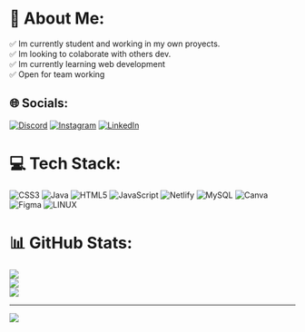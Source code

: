 # 💫 About Me:
✅ Im currently student and working in my own proyects.<br>✅ Im looking to colaborate with others dev.<br>✅ Im currently learning web development<br>✅ Open for team working


## 🌐 Socials:
[![Discord](https://img.shields.io/badge/Discord-%237289DA.svg?logo=discord&logoColor=white)](https://discord.gg/JafetDG#1818) [![Instagram](https://img.shields.io/badge/Instagram-%23E4405F.svg?logo=Instagram&logoColor=white)](https://instagram.com/_jafet.dg_) [![LinkedIn](https://img.shields.io/badge/LinkedIn-%230077B5.svg?logo=linkedin&logoColor=white)](https://linkedin.com/in/JafetDG) 

# 💻 Tech Stack:
![CSS3](https://img.shields.io/badge/css3-%231572B6.svg?style=for-the-badge&logo=css3&logoColor=white) ![Java](https://img.shields.io/badge/java-%23ED8B00.svg?style=for-the-badge&logo=java&logoColor=white) ![HTML5](https://img.shields.io/badge/html5-%23E34F26.svg?style=for-the-badge&logo=html5&logoColor=white) ![JavaScript](https://img.shields.io/badge/javascript-%23323330.svg?style=for-the-badge&logo=javascript&logoColor=%23F7DF1E) ![Netlify](https://img.shields.io/badge/netlify-%23000000.svg?style=for-the-badge&logo=netlify&logoColor=#00C7B7) ![MySQL](https://img.shields.io/badge/mysql-%2300f.svg?style=for-the-badge&logo=mysql&logoColor=white) ![Canva](https://img.shields.io/badge/Canva-%2300C4CC.svg?style=for-the-badge&logo=Canva&logoColor=white) 	![Figma](https://img.shields.io/badge/figma-%23F24E1E.svg?style=for-the-badge&logo=figma&logoColor=white) ![LINUX](https://img.shields.io/badge/Linux-FCC624?style=for-the-badge&logo=linux&logoColor=black)
# 📊 GitHub Stats:
![](https://github-readme-stats.vercel.app/api?username=ByJafetDG&theme=vue-dark&hide_border=false&include_all_commits=false&count_private=false)<br/>
![](https://github-readme-streak-stats.herokuapp.com/?user=ByJafetDG&theme=vue-dark&hide_border=false)<br/>
![](https://github-readme-stats.vercel.app/api/top-langs/?username=ByJafetDG&theme=vue-dark&hide_border=false&include_all_commits=false&count_private=false&layout=compact)

---
[![](https://visitcount.itsvg.in/api?id=ByJafetDG&icon=6&color=9)](https://visitcount.itsvg.in)

<!-- Proudly created with GPRM ( https://gprm.itsvg.in ) -->
